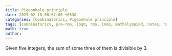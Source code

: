 ```yaml
---
title: Pigeonhole principle
date: 2025-02-18 08:57:00 +0530
categories: [Combinatorics, Pigeonhole principle]
tags: [combinatorics, pre-rmo, ioqm, rmo, inmo, matholympiad, notes, handouts, lecturenotes]
math: true
author: 
---
```


Given five integers, the sum of some three of them is divisible by $3$.
